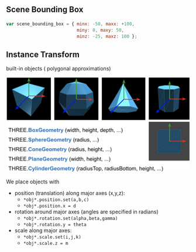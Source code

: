 

## Scene Bounding Box

```js
var scene_bounding_box = { minx: -50, maxx: +100,
                           miny: 0, maxy: 50,
                           minz: -25, maxz: 100 };
```



##  Instance Transform 

built-in objects ( polygonal approximations)

![geometries](images/geometries.png)

We place objects with

- position (translation) along major axes (x,y,z):
  - `*obj*.position.set(a,b,c)`
  - `*obj*.position.x = d`
- rotation around major axes (angles are specified in radians)
  - `*obj*.rotation.set(alpha,beta,gamma)`
  - `*obj*.rotation.y = theta`
- scale along major axes:
  - `*obj*.scale.set(i,j,k)`
  - `*obj*.scale.z = m`